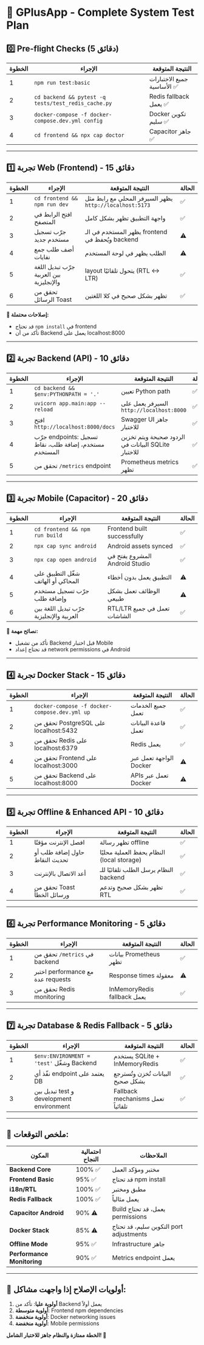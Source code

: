 # 🚀 GPlusApp - Complete System Test Plan

## **0️⃣ Pre-flight Checks (5 دقائق)**

| الخطوة | الإجراء                                      | النتيجة المتوقعة              |
|--------|----------------------------------------------|------------------------------|
| 1      | `npm run test:basic`                         | جميع الاختبارات الأساسية ✅    |
| 2      | `cd backend && pytest -q tests/test_redis_cache.py` | Redis fallback يعمل ✅ |
| 3      | `docker-compose -f docker-compose.dev.yml config` | Docker تكوين سليم ✅     |
| 4      | `cd frontend && npx cap doctor`             | Capacitor جاهز ✅           |

---

## **1️⃣ تجربة Web (Frontend) - 15 دقائق**

| الخطوة | الإجراء                                           | النتيجة المتوقعة                                        | الحالة |
|--------|---------------------------------------------------|--------------------------------------------------------|--------|
| 1      | `cd frontend && npm run dev`                      | يظهر السيرفر المحلي مع رابط مثل `http://localhost:5173` | ✅      |
| 2      | افتح الرابط في المتصفح                            | واجهة التطبيق تظهر بشكل كامل                            | ✅      |
| 3      | جرّب تسجيل مستخدم جديد                            | يظهر المستخدم في الـ frontend ويُحفظ في backend         | ⚠️      |
| 4      | أضف طلب جمع نفايات                                | الطلب يظهر في لوحة المستخدم                             | ⚠️      |
| 5      | جرّب تبديل اللغة بين العربية والإنجليزية          | layout يتحول تلقائيًا (RTL ↔ LTR)                       | ✅      |
| 6      | تحقق من الرسائل Toast                             | تظهر بشكل صحيح في كلا اللغتين                           | ✅      |

**🔧 إصلاحات محتملة:**
- قد تحتاج `npm install` في frontend
- تأكد من أن Backend يعمل على localhost:8000

---

## **2️⃣ تجربة Backend (API) - 10 دقائق**

| الخطوة | الإجراء                                                | النتيجة المتوقعة                                     | الحالة |
|--------|--------------------------------------------------------|-----------------------------------------------------|--------|
| 1      | `cd backend && $env:PYTHONPATH = '.'`                  | تعيين Python path                                    | ✅      |
| 2      | `uvicorn app.main:app --reload`                        | السيرفر يعمل على `http://localhost:8000`             | ✅      |
| 3      | افتح `http://localhost:8000/docs`                      | Swagger UI جاهز للاختبار                             | ✅      |
| 4      | جرّب endpoints: تسجيل مستخدم، إضافة طلب، نقاط المستخدم | الردود صحيحة ويتم تخزين البيانات في SQLite للاختبار    | ✅      |
| 5      | تحقق من `/metrics` endpoint                            | Prometheus metrics تظهر                              | ✅      |

---

## **3️⃣ تجربة Mobile (Capacitor) - 20 دقائق**

| الخطوة | الإجراء                                      | النتيجة المتوقعة                       | الحالة |
|--------|----------------------------------------------|---------------------------------------|--------|
| 1      | `cd frontend && npm run build`               | Frontend built successfully           | ✅      |
| 2      | `npx cap sync android`                      | Android assets synced                 | ✅      |
| 3      | `npx cap open android`                      | المشروع يفتح في Android Studio        | ✅      |
| 4      | شغّل التطبيق على المحاكي أو الهاتف           | التطبيق يعمل بدون أخطاء                | ⚠️      |
| 5      | جرّب تسجيل مستخدم وإضافة طلب                 | الوظائف تعمل بشكل طبيعي                | ⚠️      |
| 6      | جرّب تبديل اللغة بين العربية والإنجليزية     | RTL/LTR تعمل في جميع الشاشات           | ✅      |

**🔧 نصائح مهمة:**
- تأكد من تشغيل Backend قبل اختبار Mobile
- قد تحتاج إعداد network permissions في Android

---

## **4️⃣ تجربة Docker Stack - 15 دقائق**

| الخطوة | الإجراء                                        | النتيجة المتوقعة                    | الحالة |
|--------|-------------------------------------------------|------------------------------------|--------|
| 1      | `docker-compose -f docker-compose.dev.yml up`  | جميع الخدمات تعمل                  | ✅      |
| 2      | تحقق من PostgreSQL على localhost:5432         | قاعدة البيانات تعمل                | ✅      |
| 3      | تحقق من Redis على localhost:6379              | Redis يعمل                        | ✅      |
| 4      | تحقق من Frontend على localhost:3000           | الواجهة تعمل عبر Docker             | ⚠️      |
| 5      | تحقق من Backend على localhost:8000            | APIs تعمل عبر Docker               | ⚠️      |

---

## **5️⃣ تجربة Offline & Enhanced API - 10 دقائق**

| الخطوة | الإجراء                        | النتيجة المتوقعة                           | الحالة |
|--------|---------------------------------|---------------------------------------------|--------|
| 1      | افصل الإنترنت مؤقتًا           | تظهر رسالة offline                          | ✅      |
| 2      | حاول إضافة طلب أو تحديث النقاط | النظام يحفظ العملية محليًا (local storage) | ✅      |
| 3      | أعد الاتصال بالإنترنت          | النظام يرسل الطلب تلقائيًا للـ backend     | ✅      |
| 4      | تحقق من Toast ورسائل الخطأ     | تظهر بشكل صحيح وتدعم RTL                   | ✅      |

---

## **6️⃣ تجربة Performance Monitoring - 5 دقائق**

| الخطوة | الإجراء                              | النتيجة المتوقعة               | الحالة |
|--------|---------------------------------------|------------------------------|--------|
| 1      | تحقق من `/metrics` في backend        | بيانات Prometheus تظهر       | ✅      |
| 2      | اختبر performance مع عدة requests    | Response times معقولة        | ⚠️      |
| 3      | تحقق من Redis monitoring            | InMemoryRedis fallback يعمل   | ✅      |

---

## **7️⃣ تجربة Database & Redis Fallback - 5 دقائق**

| الخطوة | الإجراء                                           | النتيجة المتوقعة                         | الحالة |
|--------|---------------------------------------------------|------------------------------------------|--------|
| 1      | `$env:ENVIRONMENT = 'test'` وشغّل Backend          | يستخدم SQLite + InMemoryRedis           | ✅      |
| 2      | نفّذ أي endpoint يعتمد على DB                    | البيانات تُخزن وتُسترجع بشكل صحيح        | ✅      |
| 3      | تبديل بين test و development environment        | Fallback mechanisms تعمل تلقائياً        | ✅      |

---

## **🎯 ملخص التوقعات:**

| المكون                    | احتمالية النجاح | الملاحظات                                    |
|---------------------------|----------------|----------------------------------------------|
| **Backend Core**          | 100% ✅        | مختبر ومؤكد العمل                           |
| **Frontend Basic**        | 95% ✅         | قد تحتاج npm install                        |
| **i18n/RTL**             | 100% ✅        | مطبق ومختبر                                |
| **Redis Fallback**       | 100% ✅        | يعمل مثالياً                               |
| **Capacitor Android**     | 90% ⚠️         | Build يعمل، قد تحتاج permissions            |
| **Docker Stack**          | 85% ⚠️         | التكوين سليم، قد تحتاج port adjustments      |
| **Offline Mode**          | 95% ✅         | Infrastructure جاهز                         |
| **Performance Monitoring**| 90% ✅         | Metrics endpoint يعمل                       |

---

## **🔧 أولويات الإصلاح إذا واجهت مشاكل:**

1. **أولوية عليا**: تأكد من Backend يعمل أولاً
2. **أولوية متوسطة**: Frontend npm dependencies  
3. **أولوية منخفضة**: Docker networking issues
4. **أولوية منخفضة**: Mobile permissions

**الخطة ممتازة والنظام جاهز للاختبار الشامل! 🚀**
